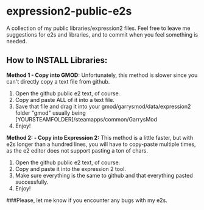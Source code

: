 # expression2-public-e2s
A collection of my public libraries/expression2 files.
Feel free to leave me suggestions for e2s and libraries, and to commit when you feel something is needed.

## How to INSTALL Libraries:
__Method 1 - Copy into GMOD:__
Unfortunately, this method is slower since you can't directly copy a text file from github.
1. Open the github public e2 text, of course.
2. Copy and paste ALL of it into a text file.
3. Save that file and drag it into your gmod/garrysmod/data/expression2 folder
  "gmod" usually being [YOURSTEAMFOLDER]/steamapps/common/GarrysMod
4. Enjoy!

__Method 2: - Copy into Expression 2:__
This method is a little faster, but with e2s longer than a hundred lines, you will have to copy-paste multiple
times, as the e2 editor does not support pasting a ton of chars.
1. Open the github public e2 text, of course.
2. Copy and paste it into the expression 2 tool.
3. Make sure everything is the same to github and that everything pasted successfully.
4. Enjoy!

###Please, let me know if you encounter any bugs with my e2s.
